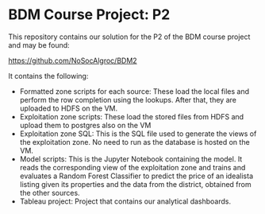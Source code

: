 # BDM Course Project: P2

This repository contains our solution for the P2 of the BDM course project and may be found:

https://github.com/NoSocAlgroc/BDM2

It contains the following:

- Formatted zone scripts for each source: These load the local files and perform the row completion using the lookups. After that, they are uploaded to HDFS on the VM.
- Exploitation zone scripts: These load the stored files from HDFS and upload them to postgres also on the VM
- Exploitation zone SQL: This is the SQL file used to generate the views of the exploitation zone. No need to run as the database is hosted on the VM.
- Model scripts: This is the Jupyter Notebook containing the model. It reads the corresponding view of the exploitation zone and trains and evaluates a Random Forest Classifier to predict the price of an idealista listing given its properties and the data from the district, obtained from the other sources.
- Tableau project: Project that contains our analytical dashboards.

